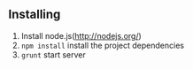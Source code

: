 ## Installing
1. Install node.js(http://nodejs.org/)
2. `npm install` install the project dependencies
5.  `grunt` start server
